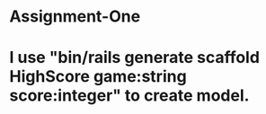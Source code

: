 # Assignment-One
# I use "bin/rails generate scaffold HighScore game:string score:integer" to create model.
